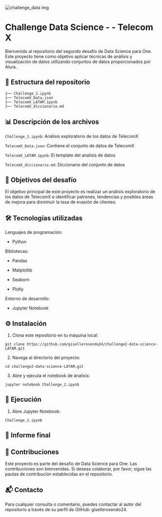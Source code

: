 ![challenge_data img](https://github.com/user-attachments/assets/42ab0997-2877-4018-95b2-bd56fba80aa1) 


# Challenge Data Science - - Telecom X

Bienvenido al repositorio del segundo desafío de Data Science para One. Este proyecto tiene como objetivo aplicar técnicas de análisis y visualización de datos utilizando conjuntos de datos proporcionados por Alura.

## 📁 Estructura del repositorio

```plaintext
├── Challenge_2.ipynb
├── TelecomX_Data.json
├── TelecomX_LATAM.ipynb
├── TelecomX_diccionario.md

```
## 📊 Descripción de los archivos

```Challenge_2.ipynb```: Análisis exploratorio de los datos de TelecomX

```TelecomX_Data.json```: Contiene el conjunto de datos de TelecomX

```TelecomX_LATAM.ipynb```: El template del analisis de datos

```TelecomX_diccionario.md```: Diccionario del conjunto de datos 


## 📌 Objetivos del desafío 

El objetivo principal de este proyecto es realizar un análisis exploratorio de los datos de TelecomX e identificar patrones, tendencias y posibles áreas de mejora para disminuir la tasa de evasión de clientes.

## 🛠️ Tecnologías utilizadas 

Lenguajes de programación:

- Python
  
Bibliotecas:

- Pandas

- Matplotlib

- Seaborn

- Plotly

Entorno de desarrollo:

- Jupyter Notebook



## ⚙️ Instalación

1. Clona este repositorio en tu máquina local:
  ```plaintext
git clone https://github.com/gisellerosendo24/challenge2-data-science-LATAM.git
```

   
2. Navega al directorio del proyecto:
  ```plaintext
cd challenge2-data-science-LATAM.git
```


3. Abre y ejecuta el notebook de ánalisis:
  ```plaintext
jupyter notebook Challenge_2.ipynb
```



## 🚀 Ejecución 
1. Abre Jupyter Notebook:
  ```plaintext
Challenge_2.ipynb
  ```
   
## 📄 Informe final 


## 📌 Contribuciones

Este proyecto es parte del desafío de Data Science para One. Las contribuciones son bienvenidas. Si deseas colaborar, por favor, sigue las pautas de contribución establecidas en el repositorio.

## 📬 Contacto 

Para cualquier consulta o comentario, puedes contactar al autor del repositorio a través de su perfil de GitHub: gisellerosendo24.












   






    
